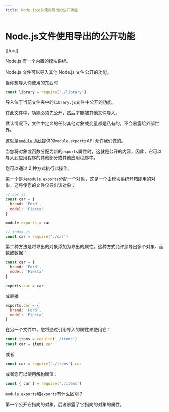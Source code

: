 ```yaml
---
title: Node.js文件使用导出的公开功能
---
```


# Node.js文件使用导出的公开功能

[[toc]]

Node.js 有一个内置的模块系统。

Node.js 文件可以导入其他 Node.js 文件公开的功能。

当你想导入你使用的东西时

```js
const library = require('./library')
```

导入位于当前文件夹中的`` library.js ``文件中公开的功能。

在此文件中，功能必须先公开，然后才能被其他文件导入。

默认情况下，文件中定义的任何其他对象或变量都是私有的，不会暴露给外部世界。

这就是[``module 系统``](https://nodejs.org/api/modules.html)提供的`` module.exports ``API 允许我们做的。

当您将对象或函数分配为新的`` exports ``属性时，这就是公开的内容，因此，它可以导入到应用程序的其他部分或其他应用程序中。

您可以通过 2 种方式执行此操作。

第一个是为`` module.exports ``分配一个对象，这是一个由模块系统开箱即用的对象，这将使您的文件仅导出该对象：

```js
// car.js
const car = {
  brand: 'Ford',
  model: 'Fiesta'
}

module.exports = car
```

```js
// index.js
const car = require('./car')
```

第二种方法是将导出的对象添加为导出的属性。这种方式允许您导出多个对象、函数或数据：

```js
const car = {
  brand: 'Ford',
  model: 'Fiesta'
}

exports.car = car
```

或直接

```js
exports.car = {
  brand: 'Ford',
  model: 'Fiesta'
}
```

在另一个文件中，您将通过引用导入的属性来使用它：

```js
const items = require('./items')
const car = items.car
```

或者

```js
const car = require('./items').car
```

或者您可以使用解构赋值：

```js
const { car } = require('./items')
```

`` module.exports ``和`` exports ``有什么区别？

第一个公开它指向的对象。后者暴露了它指向的对象的属性。